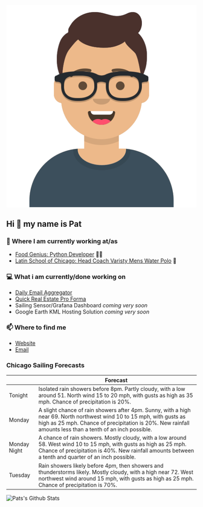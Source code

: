 [![Social banner for p-j-falconer](https://raw.githubusercontent.com/P-J-FALCONER/P-J-FALCONER/master/assets/avataaars.svg)](https://patfalconer.com/)
## Hi :wave: my name is Pat

### 💼 Where I am currently working at/as
- [Food Genius: Python Developer](https://getfoodgenius.com/) 🍔🐍
- [Latin School of Chicago: Head Coach Varisty Mens Water Polo](https://www.latinschool.org/) 🤽


### 💻 What i am currently/done working on
 - [Daily Email Aggregator](https://github.com/P-J-FALCONER/dott_daily_mail)
 - [Quick Real Estate Pro Forma](https://github.com/P-J-FALCONER/henry)
 - Sailing Sensor/Grafana Dashboard *coming very soon*
 - Google Earth KML Hosting Solution *coming very soon*

### 📫 Where to find me
 - [Website](https://patfalconer.com/)
 - [Email](mailto:patrick.j.falconer@gmail.com)


### Chicago Sailing Forecasts
|   | Forecast  |
|---|---|
| Tonight | Isolated rain showers before 8pm. Partly cloudy, with a low around 51. North wind 15 to 20 mph, with gusts as high as 35 mph. Chance of precipitation is 20%. |
| Monday | A slight chance of rain showers after 4pm. Sunny, with a high near 69. North northwest wind 10 to 15 mph, with gusts as high as 25 mph. Chance of precipitation is 20%. New rainfall amounts less than a tenth of an inch possible. |
| Monday Night | A chance of rain showers. Mostly cloudy, with a low around 58. West wind 10 to 15 mph, with gusts as high as 25 mph. Chance of precipitation is 40%. New rainfall amounts between a tenth and quarter of an inch possible. |
| Tuesday | Rain showers likely before 4pm, then showers and thunderstorms likely. Mostly cloudy, with a high near 72. West northwest wind around 15 mph, with gusts as high as 25 mph. Chance of precipitation is 70%. |

![Pats's Github Stats](https://github-readme-stats.vercel.app/api?username=p-j-falconer&show_icons=true&theme=radical)
